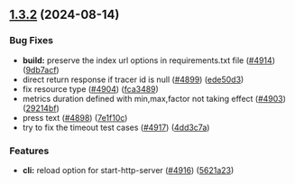 ## [1.3.2](https://github.com/bentoml/bentoml/compare/v1.3.1...v1.3.2) (2024-08-14)


### Bug Fixes

* **build:** preserve the index url options in requirements.txt file ([#4914](https://github.com/bentoml/bentoml/issues/4914)) ([9db7acf](https://github.com/bentoml/bentoml/commit/9db7acfa4483bd4e70b9ae0c20ff8b4379ef7079))
* direct return response if tracer id is null ([#4899](https://github.com/bentoml/bentoml/issues/4899)) ([ede50d3](https://github.com/bentoml/bentoml/commit/ede50d3f0edfe46b1be5078511039802f3e916b1))
* fix resource type ([#4904](https://github.com/bentoml/bentoml/issues/4904)) ([fca3489](https://github.com/bentoml/bentoml/commit/fca3489e20a18cec9d77d18b72721d7dfa0cbeb7))
* metrics duration defined with min,max,factor not taking effect ([#4903](https://github.com/bentoml/bentoml/issues/4903)) ([29214bf](https://github.com/bentoml/bentoml/commit/29214bf535fa81cd2ad60e38b64d4da649d8c086))
* press text ([#4898](https://github.com/bentoml/bentoml/issues/4898)) ([7e1f10c](https://github.com/bentoml/bentoml/commit/7e1f10cf46613aa8bffe2610768ad5a330206565))
* try to fix the timeout test cases ([#4917](https://github.com/bentoml/bentoml/issues/4917)) ([4dd3c7a](https://github.com/bentoml/bentoml/commit/4dd3c7a22ec572e4f44a34119afa8eadacfab1ce))


### Features

* **cli:** reload option for start-http-server ([#4916](https://github.com/bentoml/bentoml/issues/4916)) ([5621a23](https://github.com/bentoml/bentoml/commit/5621a230f34165d8b14031b814ebc039a9de3102))